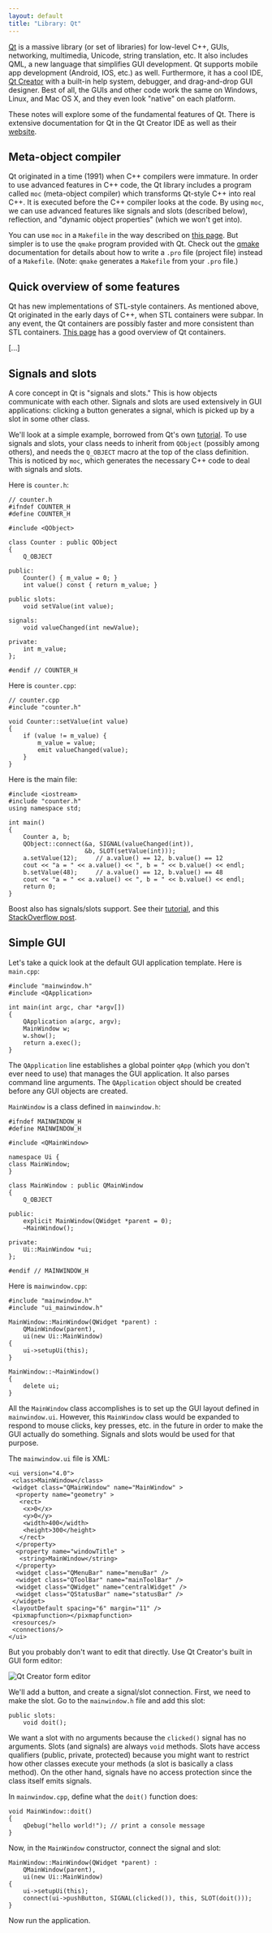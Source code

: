 ```yaml
---
layout: default
title: "Library: Qt"
---
```


[Qt](http://qt-project.org/) is a massive library (or set of libraries) for low-level C++, GUIs, networking, multimedia, Unicode, string translation, etc. It also includes QML, a new language that simplifies GUI development. Qt supports mobile app development (Android, IOS, etc.) as well. Furthermore, it has a cool IDE, [Qt Creator](http://qt-project.org/doc/qtcreator-3.2/index.html) with a built-in help system, debugger, and drag-and-drop GUI designer. Best of all, the GUIs and other code work the same on Windows, Linux, and Mac OS X, and they even look "native" on each platform.

These notes will explore some of the fundamental features of Qt. There is extensive documentation for Qt in the Qt Creator IDE as well as their [website](http://qt-project.org/doc/qt-5/reference-overview.html).

## Meta-object compiler

Qt originated in a time (1991) when C++ compilers were immature. In order to use advanced features in C++ code, the Qt library includes a program called `moc` (meta-object compiler) which transforms Qt-style C++ into real C++. It is executed before the C++ compiler looks at the code. By using `moc`, we can use advanced features like signals and slots (described below), reflection, and "dynamic object properties" (which we won't get into).

You can use `moc` in a `Makefile` in the way described on [this page](http://qt-project.org/doc/qt-5/moc.html#writing-make-rules-for-invoking-moc). But simpler is to use the `qmake` program provided with Qt. Check out the [qmake](http://qt-project.org/doc/qt-5/qmake-manual.html) documentation for details about how to write a `.pro` file (project file) instead of a `Makefile`. (Note: `qmake` generates a `Makefile` from your `.pro` file.)

## Quick overview of some features

Qt has new implementations of STL-style containers. As mentioned above, Qt originated in the early days of C++, when STL containers were subpar. In any event, the Qt containers are possibly faster and more consistent than STL containers. [This page](http://qt-project.org/doc/qt-5/containers.html) has a good overview of Qt containers.

[...]

## Signals and slots

A core concept in Qt is "signals and slots." This is how objects communicate with each other. Signals and slots are used extensively in GUI applications: clicking a button generates a signal, which is picked up by a slot in some other class.

We'll look at a simple example, borrowed from Qt's own [tutorial](http://qt-project.org/doc/qt-4.8/signalsandslots.html). To use signals and slots, your class needs to inherit from `QObject` (possibly among others), and needs the `Q_OBJECT` macro at the top of the class definition. This is noticed by `moc`, which generates the necessary C++ code to deal with signals and slots.

Here is `counter.h`:

```
// counter.h
#ifndef COUNTER_H
#define COUNTER_H

#include <QObject>

class Counter : public QObject
{
    Q_OBJECT

public:
    Counter() { m_value = 0; }
    int value() const { return m_value; }

public slots:
    void setValue(int value);

signals:
    void valueChanged(int newValue);

private:
    int m_value;
};

#endif // COUNTER_H
```

Here is `counter.cpp`:

```
// counter.cpp
#include "counter.h"

void Counter::setValue(int value)
{
    if (value != m_value) {
        m_value = value;
        emit valueChanged(value);
    }
}
```

Here is the main file:

```
#include <iostream>
#include "counter.h"
using namespace std;

int main()
{
    Counter a, b;
    QObject::connect(&a, SIGNAL(valueChanged(int)),
                     &b, SLOT(setValue(int)));
    a.setValue(12);     // a.value() == 12, b.value() == 12
    cout << "a = " << a.value() << ", b = " << b.value() << endl;
    b.setValue(48);     // a.value() == 12, b.value() == 48
    cout << "a = " << a.value() << ", b = " << b.value() << endl;
    return 0;
}
```

Boost also has signals/slots support. See their [tutorial](http://www.boost.org/doc/libs/1_38_0/doc/html/signals/tutorial.html), and this [StackOverflow post](http://stackoverflow.com/questions/768351/complete-example-using-boostsignals-for-c-eventing).

## Simple GUI

Let's take a quick look at the default GUI application template. Here is `main.cpp`:

```
#include "mainwindow.h"
#include <QApplication>

int main(int argc, char *argv[])
{
    QApplication a(argc, argv);
    MainWindow w;
    w.show();
    return a.exec();
}
```

The `QApplication` line establishes a global pointer `qApp` (which you don't ever need to use) that manages the GUI application. It also parses command line arguments. The `QApplication` object should be created before any GUI objects are created.

`MainWindow` is a class defined in `mainwindow.h`:

```
#ifndef MAINWINDOW_H
#define MAINWINDOW_H

#include <QMainWindow>

namespace Ui {
class MainWindow;
}

class MainWindow : public QMainWindow
{
    Q_OBJECT

public:
    explicit MainWindow(QWidget *parent = 0);
    ~MainWindow();

private:
    Ui::MainWindow *ui;
};

#endif // MAINWINDOW_H
```

Here is `mainwindow.cpp`:

```
#include "mainwindow.h"
#include "ui_mainwindow.h"

MainWindow::MainWindow(QWidget *parent) :
    QMainWindow(parent),
    ui(new Ui::MainWindow)
{
    ui->setupUi(this);
}

MainWindow::~MainWindow()
{
    delete ui;
}
```

All the `MainWindow` class accomplishes is to set up the GUI layout defined in `mainwindow.ui`. However, this `MainWindow` class would be expanded to respond to mouse clicks, key presses, etc. in the future in order to make the GUI actually do something. Signals and slots would be used for that purpose.

The `mainwindow.ui` file is XML:

```
<ui version="4.0">
 <class>MainWindow</class>
 <widget class="QMainWindow" name="MainWindow" >
  <property name="geometry" >
   <rect>
    <x>0</x>
    <y>0</y>
    <width>400</width>
    <height>300</height>
   </rect>
  </property>
  <property name="windowTitle" >
   <string>MainWindow</string>
  </property>
  <widget class="QMenuBar" name="menuBar" />
  <widget class="QToolBar" name="mainToolBar" />
  <widget class="QWidget" name="centralWidget" />
  <widget class="QStatusBar" name="statusBar" />
 </widget>
 <layoutDefault spacing="6" margin="11" />
 <pixmapfunction></pixmapfunction>
 <resources/>
 <connections/>
</ui>
```

But you probably don't want to edit that directly. Use Qt Creator's built in GUI form editor:

![Qt Creator form editor](/images/qt-creator-form-editor.png)

We'll add a button, and create a signal/slot connection. First, we need to make the slot. Go to the `mainwindow.h` file and add this slot:

```
public slots:
    void doit();
```

We want a slot with no arguments because the `clicked()` signal has no arguments. Slots (and signals) are always `void` methods. Slots have access qualifiers (public, private, protected) because you might want to restrict how other classes execute your methods (a slot is basically a class method). On the other hand, signals have no access protection since the class itself emits signals.

In `mainwindow.cpp`, define what the `doit()` function does:

```
void MainWindow::doit()
{
    qDebug("hello world!"); // print a console message
}
```

Now, in the `MainWindow` constructor, connect the signal and slot:

```
MainWindow::MainWindow(QWidget *parent) :
    QMainWindow(parent),
    ui(new Ui::MainWindow)
{
    ui->setupUi(this);
    connect(ui->pushButton, SIGNAL(clicked()), this, SLOT(doit()));
}
```

Now run the application.


